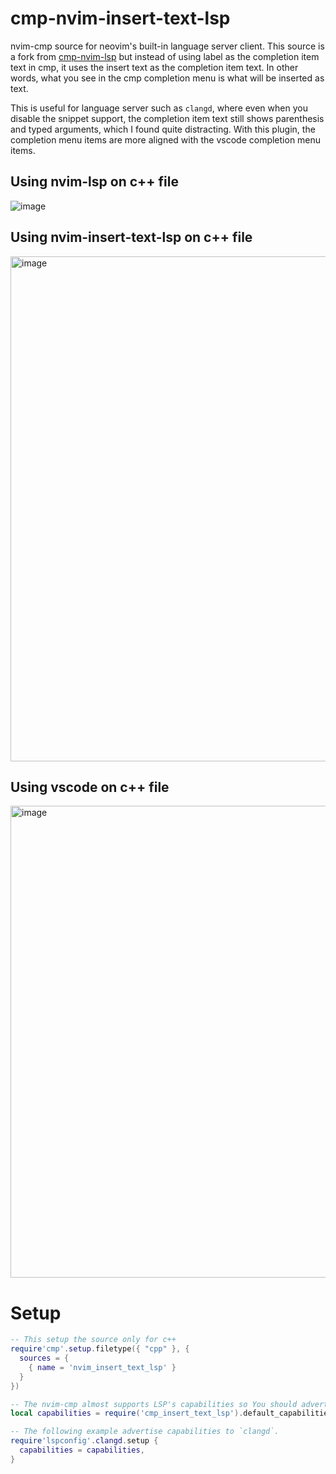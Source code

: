 # cmp-nvim-insert-text-lsp

nvim-cmp source for neovim's built-in language server client. This source is a fork from [cmp-nvim-lsp](https://github.com/hrsh7th/cmp-nvim-lsp)
but instead of using label as the completion item text in cmp, it uses the insert text as the completion item text. 
In other words, what you see in the cmp completion menu is what will be inserted as text.

This is useful for language server such as `clangd`, where even when you disable the snippet support, 
the completion item text still shows parenthesis and typed arguments, which I found quite distracting.
With this plugin, the completion menu items are more aligned with the vscode completion menu items.

## Using nvim-lsp on c++ file

![image](https://user-images.githubusercontent.com/38927155/154865731-634f40ab-1781-4280-aeca-ec6ed8506cca.png)

## Using nvim-insert-text-lsp on c++ file

<img width="808" alt="image" src="https://user-images.githubusercontent.com/38927155/154865868-5f185233-b8db-499b-a318-1402699e0482.png">

## Using vscode on c++ file

<img width="755" alt="image" src="https://user-images.githubusercontent.com/38927155/154865896-d7df83d0-d88a-4c09-9b75-4c16580d6613.png">

# Setup

```lua
-- This setup the source only for c++
require'cmp'.setup.filetype({ "cpp" }, {
  sources = {
    { name = 'nvim_insert_text_lsp' }
  }
})

-- The nvim-cmp almost supports LSP's capabilities so You should advertise it to LSP servers..
local capabilities = require('cmp_insert_text_lsp').default_capabilities()

-- The following example advertise capabilities to `clangd`.
require'lspconfig'.clangd.setup {
  capabilities = capabilities,
}
```
